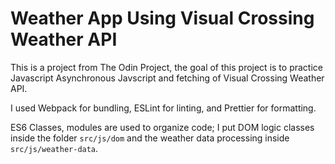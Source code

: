 # Weather App Using Visual Crossing Weather API
This is a project from The Odin Project, the goal of this project is to practice Javascript Asynchronous Javscript and fetching of Visual Crossing Weather API.

I used Webpack for bundling, ESLint for linting, and Prettier for formatting.

ES6 Classes, modules are used to organize code; I put DOM logic classes inside the folder `src/js/dom` and the weather data processing inside `src/js/weather-data`.
